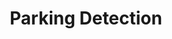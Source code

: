 ---
layout: page
title: Parking Detection
description: A system that can be used to automatically detect the available parking spaces in a local parking lot.
img: assets/img/parking_overview.png
importance: 4
category: personal
redirect_url: https://github.com/pliam1105/Parking-Detection
---